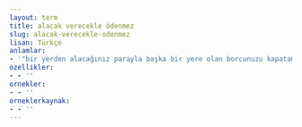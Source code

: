 ```yaml
---
layout: term
title: alacak verecekle ödenmez
slug: alacak-verecekle-odenmez
lisan: Türkçe
anlamlar:
- '"bir yerden alacağınız parayla başka bir yere olan borcunuzu kapatamazsınız" anlamında kullanılan bir söz'
ozellikler:
- - ''
ornekler:
- - ''
orneklerkaynak:
- - ''
---
```

